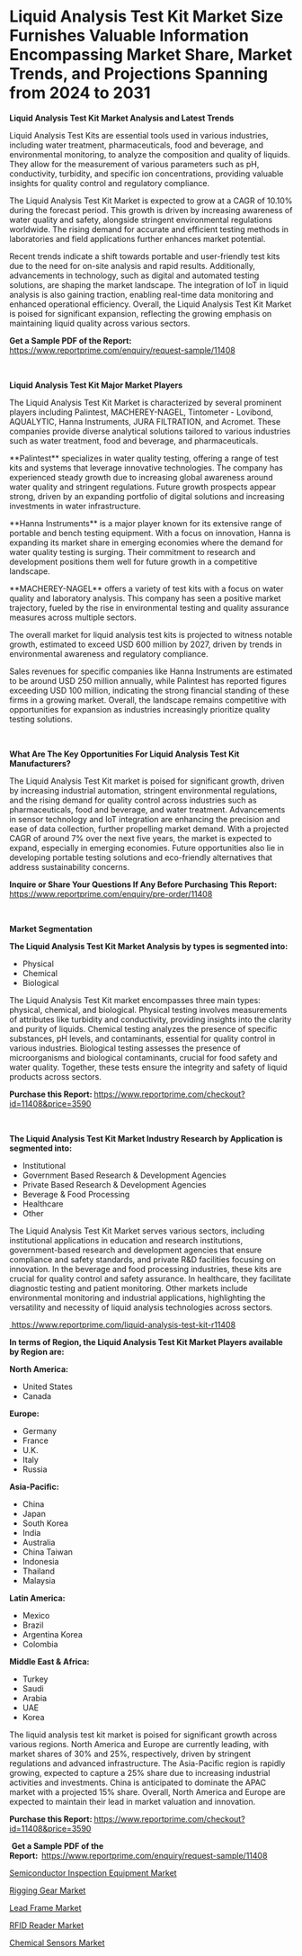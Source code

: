 <p><h1>Liquid Analysis Test Kit Market Size Furnishes Valuable Information Encompassing Market Share, Market Trends, and Projections Spanning from 2024 to 2031</h1></p><p><strong>Liquid Analysis Test Kit Market Analysis and Latest Trends</strong></p>
<p><p>Liquid Analysis Test Kits are essential tools used in various industries, including water treatment, pharmaceuticals, food and beverage, and environmental monitoring, to analyze the composition and quality of liquids. They allow for the measurement of various parameters such as pH, conductivity, turbidity, and specific ion concentrations, providing valuable insights for quality control and regulatory compliance.</p><p>The Liquid Analysis Test Kit Market is expected to grow at a CAGR of 10.10% during the forecast period. This growth is driven by increasing awareness of water quality and safety, alongside stringent environmental regulations worldwide. The rising demand for accurate and efficient testing methods in laboratories and field applications further enhances market potential.</p><p>Recent trends indicate a shift towards portable and user-friendly test kits due to the need for on-site analysis and rapid results. Additionally, advancements in technology, such as digital and automated testing solutions, are shaping the market landscape. The integration of IoT in liquid analysis is also gaining traction, enabling real-time data monitoring and enhanced operational efficiency. Overall, the Liquid Analysis Test Kit Market is poised for significant expansion, reflecting the growing emphasis on maintaining liquid quality across various sectors.</p></p>
<p><strong>Get a Sample PDF of the Report:&nbsp;</strong> <a href="https://www.reportprime.com/enquiry/request-sample/11408?utm_campaign=1599&utm_medium=2&utm_source=Github&utm_content=ia&utm_term=18102024&utm_id=liquid-analysis-test-kit">https://www.reportprime.com/enquiry/request-sample/11408</a></p>
<p>&nbsp;</p>
<p><strong>Liquid Analysis Test Kit Major Market Players</strong></p>
<p><p>The Liquid Analysis Test Kit Market is characterized by several prominent players including Palintest, MACHEREY-NAGEL, Tintometer - Lovibond, AQUALYTIC, Hanna Instruments, JURA FILTRATION, and Acromet. These companies provide diverse analytical solutions tailored to various industries such as water treatment, food and beverage, and pharmaceuticals.</p><p>**Palintest** specializes in water quality testing, offering a range of test kits and systems that leverage innovative technologies. The company has experienced steady growth due to increasing global awareness around water quality and stringent regulations. Future growth prospects appear strong, driven by an expanding portfolio of digital solutions and increasing investments in water infrastructure.</p><p>**Hanna Instruments** is a major player known for its extensive range of portable and bench testing equipment. With a focus on innovation, Hanna is expanding its market share in emerging economies where the demand for water quality testing is surging. Their commitment to research and development positions them well for future growth in a competitive landscape.</p><p>**MACHEREY-NAGEL** offers a variety of test kits with a focus on water quality and laboratory analysis. This company has seen a positive market trajectory, fueled by the rise in environmental testing and quality assurance measures across multiple sectors.</p><p>The overall market for liquid analysis test kits is projected to witness notable growth, estimated to exceed USD 600 million by 2027, driven by trends in environmental awareness and regulatory compliance.</p><p>Sales revenues for specific companies like Hanna Instruments are estimated to be around USD 250 million annually, while Palintest has reported figures exceeding USD 100 million, indicating the strong financial standing of these firms in a growing market. Overall, the landscape remains competitive with opportunities for expansion as industries increasingly prioritize quality testing solutions.</p></p>
<p>&nbsp;</p>
<p><strong>What Are The Key Opportunities For Liquid Analysis Test Kit Manufacturers?</strong></p>
<p><p>The Liquid Analysis Test Kit market is poised for significant growth, driven by increasing industrial automation, stringent environmental regulations, and the rising demand for quality control across industries such as pharmaceuticals, food and beverage, and water treatment. Advancements in sensor technology and IoT integration are enhancing the precision and ease of data collection, further propelling market demand. With a projected CAGR of around 7% over the next five years, the market is expected to expand, especially in emerging economies. Future opportunities also lie in developing portable testing solutions and eco-friendly alternatives that address sustainability concerns.</p></p>
<p><strong>Inquire or Share Your Questions If Any Before Purchasing This Report:</strong> <a href="https://www.reportprime.com/enquiry/pre-order/11408?utm_campaign=1599&utm_medium=2&utm_source=Github&utm_content=ia&utm_term=18102024&utm_id=liquid-analysis-test-kit">https://www.reportprime.com/enquiry/pre-order/11408</a></p>
<p>&nbsp;</p>
<p><strong>Market Segmentation</strong></p>
<p><strong>The Liquid Analysis Test Kit Market Analysis by types is segmented into:</strong></p>
<p><ul><li>Physical</li><li>Chemical</li><li>Biological</li></ul></p>
<p><p>The Liquid Analysis Test Kit market encompasses three main types: physical, chemical, and biological. Physical testing involves measurements of attributes like turbidity and conductivity, providing insights into the clarity and purity of liquids. Chemical testing analyzes the presence of specific substances, pH levels, and contaminants, essential for quality control in various industries. Biological testing assesses the presence of microorganisms and biological contaminants, crucial for food safety and water quality. Together, these tests ensure the integrity and safety of liquid products across sectors.</p></p>
<p><strong>Purchase this Report:&nbsp;</strong><a href="https://www.reportprime.com/checkout?id=11408&price=3590&utm_campaign=1599&utm_medium=2&utm_source=Github&utm_content=ia&utm_term=18102024&utm_id=liquid-analysis-test-kit">https://www.reportprime.com/checkout?id=11408&price=3590</a></p>
<p>&nbsp;</p>
<p><strong>The Liquid Analysis Test Kit Market Industry Research by Application is segmented into:</strong></p>
<p><ul><li>Institutional</li><li>Government Based Research & Development Agencies</li><li>Private Based Research & Development Agencies</li><li>Beverage & Food Processing</li><li>Healthcare</li><li>Other</li></ul></p>
<p><p>The Liquid Analysis Test Kit Market serves various sectors, including institutional applications in education and research institutions, government-based research and development agencies that ensure compliance and safety standards, and private R&D facilities focusing on innovation. In the beverage and food processing industries, these kits are crucial for quality control and safety assurance. In healthcare, they facilitate diagnostic testing and patient monitoring. Other markets include environmental monitoring and industrial applications, highlighting the versatility and necessity of liquid analysis technologies across sectors.</p></p>
<p><a href="https://www.reportprime.com/liquid-analysis-test-kit-r11408?utm_campaign=1599&utm_medium=2&utm_source=Github&utm_content=ia&utm_term=18102024&utm_id=liquid-analysis-test-kit">&nbsp;https://www.reportprime.com/liquid-analysis-test-kit-r11408</a></p>
<p><strong>In terms of Region, the Liquid Analysis Test Kit Market Players available by Region are:</strong></p>
<p>
    <p> <strong> North America: </strong>
        <ul>
            <li>United States</li>
            <li>Canada</li>
        </ul>
        </p> 
    <p> <strong> Europe: </strong>
        <ul>
            <li>Germany</li>
            <li>France</li>
            <li>U.K.</li>
            <li>Italy</li>
            <li>Russia</li>
        </ul>
        </p> 
    <p> <strong> Asia-Pacific: </strong>
        <ul>
            <li>China</li>
            <li>Japan</li>
            <li>South Korea</li>
            <li>India</li>
            <li>Australia</li>
            <li>China Taiwan</li>
            <li>Indonesia</li>
            <li>Thailand</li>
            <li>Malaysia</li>
        </ul>
        </p> 
    <p> <strong> Latin America: </strong>
        <ul>
            <li>Mexico</li>
            <li>Brazil</li>
            <li>Argentina Korea</li>
            <li>Colombia</li>
        </ul>
        </p> 
    <p> <strong> Middle East & Africa: </strong>
        <ul>
            <li>Turkey</li>
            <li>Saudi</li>
            <li>Arabia</li>
            <li>UAE</li>
            <li>Korea</li>
        </ul>
    </p>
    </p>
<p><p>The liquid analysis test kit market is poised for significant growth across various regions. North America and Europe are currently leading, with market shares of 30% and 25%, respectively, driven by stringent regulations and advanced infrastructure. The Asia-Pacific region is rapidly growing, expected to capture a 25% share due to increasing industrial activities and investments. China is anticipated to dominate the APAC market with a projected 15% share. Overall, North America and Europe are expected to maintain their lead in market valuation and innovation.</p></p>
<p><strong>Purchase this Report: </strong><a href="https://www.reportprime.com/checkout?id=11408&price=3590&utm_campaign=1599&utm_medium=2&utm_source=Github&utm_content=ia&utm_term=18102024&utm_id=liquid-analysis-test-kit">https://www.reportprime.com/checkout?id=11408&price=3590</a></p>
<p>&nbsp;<strong>Get a Sample PDF of the Report:&nbsp;&nbsp;</strong><a href="https://www.reportprime.com/enquiry/request-sample/11408?utm_campaign=1599&utm_medium=2&utm_source=Github&utm_content=ia&utm_term=18102024&utm_id=liquid-analysis-test-kit">https://www.reportprime.com/enquiry/request-sample/11408</a></p>
<p><strong></strong></p>
<p><p><a href="https://www.linkedin.com/pulse/semiconductor-inspection-equipment-industry-insights-report-analyzing-cps9e?utm_campaign=1599&utm_medium=2&utm_source=Github&utm_content=ia&utm_term=18102024&utm_id=liquid-analysis-test-kit">Semiconductor Inspection Equipment Market</a></p><p><a href="https://issuu.com/reportprime-2/docs/rigging-gear-market-size-2030.pptx_8881d7f0370dc8?utm_campaign=1599&utm_medium=2&utm_source=Github&utm_content=ia&utm_term=18102024&utm_id=liquid-analysis-test-kit">Rigging Gear Market</a></p><p><a href="https://www.linkedin.com/pulse/mapping-lead-frame-market-trends-challenges-breakthroughs-msdpe?utm_campaign=1599&utm_medium=2&utm_source=Github&utm_content=ia&utm_term=18102024&utm_id=liquid-analysis-test-kit">Lead Frame Market</a></p><p><a href="https://www.linkedin.com/pulse/influencing-factors-rfid-reader-market-insights-growth-projections-jbgqe?utm_campaign=1599&utm_medium=2&utm_source=Github&utm_content=ia&utm_term=18102024&utm_id=liquid-analysis-test-kit">RFID Reader Market</a></p><p><a href="https://www.linkedin.com/pulse/decoding-chemical-sensors-market-signals-growth-algorithms-2024-2031-9lvae?utm_campaign=1599&utm_medium=2&utm_source=Github&utm_content=ia&utm_term=18102024&utm_id=liquid-analysis-test-kit">Chemical Sensors Market</a></p></p>